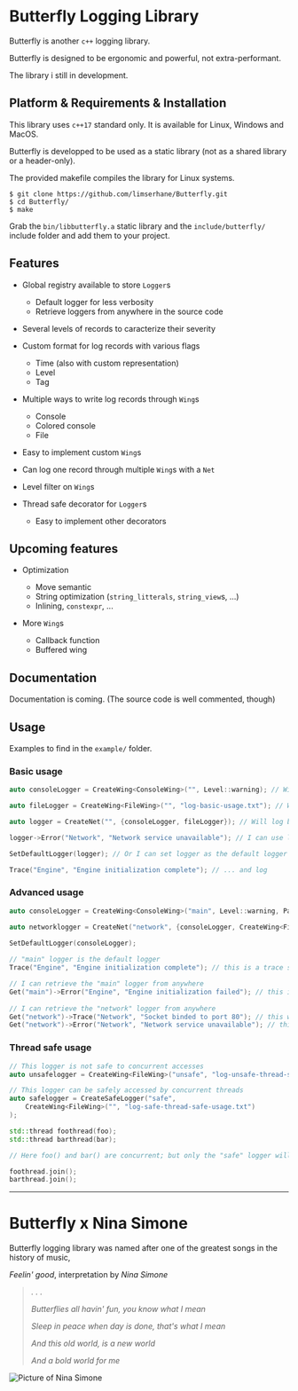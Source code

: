 # Butterfly Logging Library
  
Butterfly is another `c++` logging library.  

Butterfly is designed to be ergonomic and powerful, not extra-performant.  

The library i still in development.  

## Platform & Requirements & Installation

This library uses `c++17` standard only. It is available for Linux, Windows and MacOS.  

Butterfly is developped to be used as a static library (not as a shared library or a header-only).

The provided makefile compiles the library for Linux systems.
```
$ git clone https://github.com/limserhane/Butterfly.git
$ cd Butterfly/
$ make
```
Grab the `bin/libbutterfly.a` static library and the `include/butterfly/` include folder and add them to your project.  


## Features

* Global registry available to store `Logger`s
	* Default logger for less verbosity
	* Retrieve loggers from anywhere in the source code

* Several levels of records to caracterize their severity

* Custom format for log records with various flags
	* Time (also with custom representation)
	* Level
	* Tag

* Multiple ways to write log records through `Wing`s
	* Console
	* Colored console
	* File

* Easy to implement custom `Wing`s

* Can log one record through multiple `Wing`s with a `Net`
* Level filter on `Wing`s

* Thread safe decorator for `Logger`s
	* Easy to implement other decorators

## Upcoming features

* Optimization
	* Move semantic
	* String optimization (`string_litterals`, `string_view`s, ...)
	* Inlining, `constexpr`, ...

* More `Wing`s
	* Callback function
	* Buffered wing

## Documentation

Documentation is coming. (The source code is well commented, though)

## Usage

Examples to find in the `example/` folder.  
    
### Basic usage
 ```c++
auto consoleLogger = CreateWing<ConsoleWing>("", Level::warning); // Will only write in the console records that have a warning or higher level

auto fileLogger = CreateWing<FileWing>("", "log-basic-usage.txt"); // Will write in the "log-basic-usage.txt" file all records (no level specified)

auto logger = CreateNet("", {consoleLogger, fileLogger}); // Will log both in the console logger and in the file logger

logger->Error("Network", "Network service unavailable"); // I can use logger to Log

SetDefaultLogger(logger); // Or I can set logger as the default logger ...

Trace("Engine", "Engine initialization complete"); // ... and log
 ```
### Advanced usage
 ```c++
auto consoleLogger = CreateWing<ConsoleWing>("main", Level::warning, PackageFormatter::CompletePattern); // "main" logger will Log in the console with a different pattern than the default

auto networklogger = CreateNet("network", {consoleLogger, CreateWing<FileWing>("", "log-advanced-usage.txt")}); // "network" logger will Log both in the console and in the file (through a newly created logger)
	
SetDefaultLogger(consoleLogger);

// "main" logger is the default logger
Trace("Engine", "Engine initialization complete"); // this is a trace so it won't Log through main

// I can retrieve the "main" logger from anywhere
Get("main")->Error("Engine", "Engine initialization failed"); // this is an error so it will Log through main
	
// I can retrieve the "network" logger from anywhere
Get("network")->Trace("Network", "Socket binded to port 80"); // this will print both it the file and in the console
Get("network")->Error("Network", "Network service unavailable"); // this will print both it the file and in the console
 ```

### Thread safe usage
```c++
// This logger is not safe to concurrent accesses
auto unsafelogger = CreateWing<FileWing>("unsafe", "log-unsafe-thread-safe-usage.txt");

// This logger can be safely accessed by concurrent threads
auto safelogger = CreateSafeLogger("safe", 
	CreateWing<FileWing>("", "log-safe-thread-safe-usage.txt")
);

std::thread foothread(foo);
std::thread barthread(bar);

// Here foo() and bar() are concurrent; but only the "safe" logger will safely write in "bin/log.txt"

foothread.join();
barthread.join();
```

---   
# Butterfly x Nina Simone 

Butterfly logging library was named after one of the greatest songs in the history of music,

*Feelin' good*, interpretation by *Nina Simone*

> *. . .*
>
> *Butterflies all havin' fun, you know what I mean*  
>
> *Sleep in peace when day is done, that's what I mean*  
>
> *And this old world, is a new world*  
>
> *And a bold world for me*

![Picture of Nina Simone](https://www.numero.com/sites/default/files/images/article/homepage/full/nina-simone-fodder-on-my-wings-album-numero-magazine.jpg)
